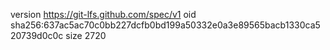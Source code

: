 version https://git-lfs.github.com/spec/v1
oid sha256:637ac5ac70c0bb227dcfb0bd199a50332e0a3e89565bacb1330ca520739d0c0c
size 2720
